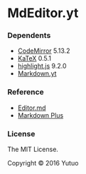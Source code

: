 # MdEditor.yt



### Dependents

* [CodeMirror](https://github.com/codemirror/codemirror) 5.13.2
* [KaTeX](https://github.com/Khan/KaTeX) 0.5.1
* [highlight.js](https://github.com/isagalaev/highlight.js) 9.2.0
* [Markdown.yt](https://github.com/yutuo/markdown.yt)

### Reference

* [Editor.md](https://github.com/pandao/editor.md)
* [Markdown Plus](https://github.com/tylingsoft/markdown-plus)

### License

The MIT License.

Copyright &copy; 2016 Yutuo
